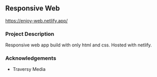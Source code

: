 ## Responsive Web
https://enjoy-web.netlify.app/

### Project Description
Responsive web app build with only html and css. Hosted with netlify.

### Acknowledgements
- Traversy Media
